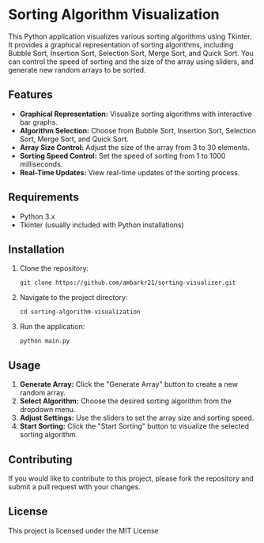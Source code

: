 # Sorting Algorithm Visualization

This Python application visualizes various sorting algorithms using Tkinter. It provides a graphical representation of sorting algorithms, including Bubble Sort, Insertion Sort, Selection Sort, Merge Sort, and Quick Sort. You can control the speed of sorting and the size of the array using sliders, and generate new random arrays to be sorted.

## Features

- **Graphical Representation:** Visualize sorting algorithms with interactive bar graphs.
- **Algorithm Selection:** Choose from Bubble Sort, Insertion Sort, Selection Sort, Merge Sort, and Quick Sort.
- **Array Size Control:** Adjust the size of the array from 3 to 30 elements.
- **Sorting Speed Control:** Set the speed of sorting from 1 to 1000 milliseconds.
- **Real-Time Updates:** View real-time updates of the sorting process.

## Requirements

- Python 3.x
- Tkinter (usually included with Python installations)

## Installation

1. Clone the repository:

    ```
    git clone https://github.com/ambarkr21/sorting-visualizer.git
    ```

2. Navigate to the project directory:

    ```
    cd sorting-algorithm-visualization
    ```

3. Run the application:

    ```
    python main.py
    ```

## Usage

1. **Generate Array:** Click the "Generate Array" button to create a new random array.
2. **Select Algorithm:** Choose the desired sorting algorithm from the dropdown menu.
3. **Adjust Settings:** Use the sliders to set the array size and sorting speed.
4. **Start Sorting:** Click the "Start Sorting" button to visualize the selected sorting algorithm.



## Contributing

If you would like to contribute to this project, please fork the repository and submit a pull request with your changes.

## License

This project is licensed under the MIT License
